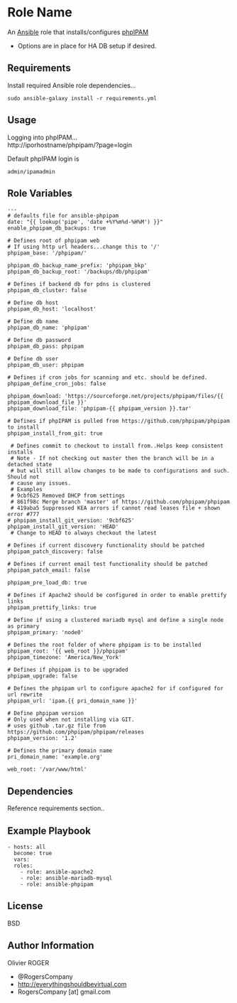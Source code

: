Role Name
=========

An [Ansible] role that installs/configures [phpIPAM]

- Options are in place for HA DB setup if desired.

Requirements
------------
Install required Ansible role dependencies...  
```
sudo ansible-galaxy install -r requirements.yml
```

Usage
-----

Logging into phpIPAM...  
http://iporhostname/phpipam/?page=login  

Default phpIPAM login is
```
admin/ipamadmin
```

Role Variables
--------------

```
---
# defaults file for ansible-phpipam
date: "{{ lookup('pipe', 'date +%Y%m%d-%H%M') }}"
enable_phpipam_db_backups: true

# Defines root of phpipam web
# If using http url headers...change this to '/'
phpipam_base: '/phpipam/'

phpipam_db_backup_name_prefix: 'phpipam_bkp'
phpipam_db_backup_root: '/backups/db/phpipam'

# Defines if backend db for pdns is clustered
phpipam_db_cluster: false

# Define db host
phpipam_db_host: 'localhost'

# Define db name
phpipam_db_name: 'phpipam'

# Define db password
phpipam_db_pass: phpipam

# Define db user
phpipam_db_user: phpipam

# Defines if cron jobs for scanning and etc. should be defined.
phpipam_define_cron_jobs: false

phpipam_download: 'https://sourceforge.net/projects/phpipam/files/{{ phpipam_download_file }}'
phpipam_download_file: 'phpipam-{{ phpipam_version }}.tar'

# Defines if phpIPAM is pulled from https://github.com/phpipam/phpipam to install
phpipam_install_from_git: true

 # Defines commit to checkout to install from..Helps keep consistent installs
 # Note - If not checking out master then the branch will be in a detached state
 # but will still allow changes to be made to configurations and such. Should not
 # cause any issues.
 # Examples
 # 9cbf625 Removed DHCP from settings
 # 861f98c Merge branch 'master' of https://github.com/phpipam/phpipam
 # 419aba5 Suppressed KEA arrors if cannot read leases file + shown error #777
# phpipam_install_git_version: '9cbf625'
phpipam_install_git_version: 'HEAD'
 # Change to HEAD to always checkout the latest

# Defines if current discovery functionality should be patched
phpipam_patch_discovery: false

# Defines if current email test functionality should be patched
phpipam_patch_email: false

phpipam_pre_load_db: true

# Defines if Apache2 should be configured in order to enable prettify links
phpipam_prettify_links: true

# Define if using a clustered mariadb mysql and define a single node as primary
phpipam_primary: 'node0'

# Defines the root folder of where phpipam is to be installed
phpipam_root: '{{ web_root }}/phpipam'
phpipam_timezone: 'America/New_York'

# Defines if phpipam is to be upgraded
phpipam_upgrade: false

# Defines the phpipam url to configure apache2 for if configured for url rewrite
phpipam_url: 'ipam.{{ pri_domain_name }}'

# Define phpipam version
# Only used when not installing via GIT.
# uses github .tar.gz file from https://github.com/phpipam/phpipam/releases
phpipam_version: '1.2'

# Defines the primary domain name
pri_domain_name: 'example.org'

web_root: '/var/www/html'
```

Dependencies
------------

Reference requirements section..

Example Playbook
----------------

````
- hosts: all
  become: true
  vars:
  roles:
    - role: ansible-apache2
    - role: ansible-mariadb-mysql
    - role: ansible-phpipam
````

License
-------

BSD

Author Information
------------------

Olivier ROGER
- @RogersCompany
- http://everythingshouldbevirtual.com
- RogersCompany [at] gmail.com

[Ansible]: <https://www.ansible.com>
[phpIPAM]: <http://phpipam.net/>
